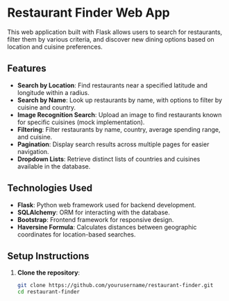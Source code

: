 # Restaurant Finder Web App

This web application built with Flask allows users to search for restaurants, filter them by various criteria, and discover new dining options based on location and cuisine preferences.

## Features

- **Search by Location**: Find restaurants near a specified latitude and longitude within a radius.
- **Search by Name**: Look up restaurants by name, with options to filter by cuisine and country.
- **Image Recognition Search**: Upload an image to find restaurants known for specific cuisines (mock implementation).
- **Filtering**: Filter restaurants by name, country, average spending range, and cuisine.
- **Pagination**: Display search results across multiple pages for easier navigation.
- **Dropdown Lists**: Retrieve distinct lists of countries and cuisines available in the database.

## Technologies Used

- **Flask**: Python web framework used for backend development.
- **SQLAlchemy**: ORM for interacting with the database.
- **Bootstrap**: Frontend framework for responsive design.
- **Haversine Formula**: Calculates distances between geographic coordinates for location-based searches.

## Setup Instructions

1. **Clone the repository**:
   ```bash
   git clone https://github.com/yourusername/restaurant-finder.git
   cd restaurant-finder
